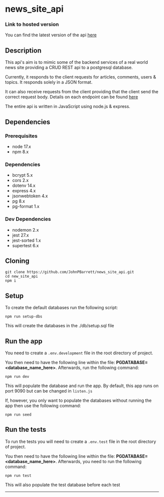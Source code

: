 # news_site_api

### Link to hosted version

You can find the latest version of the api [here](https://nodejs-api-example-5959.herokuapp.com/api)

## Description

This api's aim is to mimic some of the backend services of a real world news site providing a CRUD REST api to a postgresql database. 

Currently, it responds to the client requests for articles, comments, users & topics. It responds solely in a JSON format.

It can also receive requests from the client providing that the client send the correct request body. Details on each endpoint can be found [here](https://nodejs-api-example-5959.herokuapp.com/api)

The entire api is written in JavaScript using node.js & express. 

## Dependencies 

### Prerequisites

* node 17.x
* npm 8.x

### Dependencies

* bcrypt 5.x
* cors 2.x
* dotenv 14.x
* express 4.x
* jsonwebtoken 4.x
* pg 8.x
* pg-format 1.x

### Dev Dependencies

* nodemon 2.x
* jest 27.x
* jest-sorted 1.x
* supertest 6.x

## Cloning

    git clone https://github.com/JohnPBarrett/news_site_api.git
    cd new_site_api
    npm i 
  
## Setup 

To create the default databases run the following script: 

    npm run setup-dbs
    
This will create the databases in the ./db/setup.sql file
   
## Run the app   

You need to create a `.env.development` file in the root directory of project. 

You then need to have the following line within the file: **PGDATABASE=<database_name_here>**. Afterwards, run the following command: 

    npm run dev
    
This will populate the database and run the app. By default, this app runs on port 9090 but can be changed in `listen.js` 

If, however, you only want to populate the databases without running the app then use the following command:

    npm run seed
    
## Run the tests 

To run the tests you will need to create a `.env.test` file in the root directory of project. 

You then need to have the following line within the file: **PGDATABASE=<database_name_here>**. Afterwards, you need to run the following command: 

    npm run test
    
This will also populate the test database before each test

---

